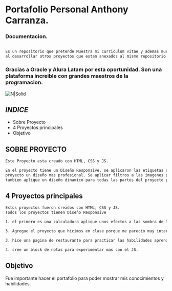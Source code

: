 # Portafolio Personal Anthony Carranza.


### Documentacion.
```sh

Es un repositorio que pretende Muestra mi curriculum vitae y ademas muestra mis habilidades
al desarrollar otros proyectos que estan anexados al mismo repositorio.

```
### Gracias a Oracle y Alura Latam por esta oportunidad. Son una plataforma increible con grandes maestros de la programacion.
![N|Solid](https://eduardout.github.io/Portafolio_Web-Oracle-ONE-Challenge/assets/img/educacion/aluraoracle.jpg)

## _INDICE_

- Sobre Proyecto
- 4 Proyectos principales
- Objetivo


## SOBRE PROYECTO
```sh
Este Proyecto esta creado con HTML, CSS y JS.

En el proyecto tiene un Diseño Responsive. se aplicaron las etiquetas after, before y keyframes para poder darle al 
proyecto un diseño mas profesional. Se aplicar filtros a las imagenes para hacerlas mas dinamicas para que no todo fuera estatico,
tambien aplique un diseño dinamico para todas las partes del proyecto para llamar mas la atencion.

```
## 4 Proyectos principales

```sh
Estos proyectos fueron creados con HTML, CSS y JS.
Todos los proyectos tienen Diseño Responsive

1. el primero es una calculadora aplique unos efectos a las sombra de la calculadora que lo hace mas  llamativo.

3. Agregue el proyecto que hicimos en clase porque me parecio muy interente y aprendi mucho de esa clase.

3. hice una pagina de restaurante para practicar las habilidades aprendidas y mostrar mi experiencia.

4. cree un block de notas para experimentar mas con el JS.

```
## Objetivo

Fue importante hacer el portafolio para poder mostrar mis conocimientos y habilidades.

